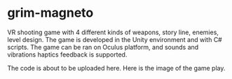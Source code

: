 # grim-magneto
VR shooting game with 4 different kinds of weapons, story line, enemies, level design. The game is developed in the Unity environment and with C# scripts.  The game can be ran on Oculus platform, and sounds and vibrations haptics feedback is supported.

The code is about to be uploaded here. Here is the image of the game play.



